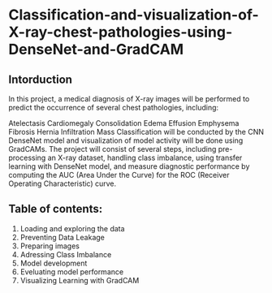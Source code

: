 # Classification-and-visualization-of-X-ray-chest-pathologies-using-DenseNet-and-GradCAM

## Intorduction
In this project, a medical diagnosis of X-ray images will be performed to predict the occurrence of several chest pathologies, including:

Atelectasis
Cardiomegaly
Consolidation
Edema
Effusion
Emphysema
Fibrosis
Hernia
Infiltration
Mass
Classification will be conducted by the CNN DenseNet model and visualization of model activity will be done using GradCAMs. The project will consist of several steps, including pre-processing an X-ray dataset, handling class imbalance, using transfer learning with DenseNet model, and measure diagnostic performance by computing the AUC (Area Under the Curve) for the ROC (Receiver Operating Characteristic) curve.

## Table of contents:
1. Loading and exploring the data
2. Preventing Data Leakage
3. Preparing images
4. Adressing Class Imbalance
5. Model development
6. Eveluating model performance
7. Visualizing Learning with GradCAM
